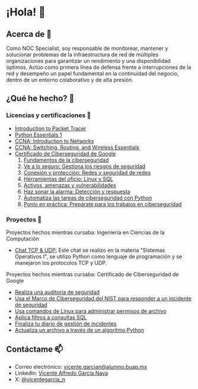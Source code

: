 # ¡Hola! 👋

## Acerca de 💼
Como NOC Specialist, soy responsable de monitorear, mantener y solucionar problemas de la infraestructura de red de múltiples organizaciones para garantizar un rendimiento y una disponibilidad óptimos. Actúo como primera línea de defensa frente a interrupciones de la red y desempeño un papel fundamental en la continuidad del negocio, dentro de un entorno colaborativo y de alta presión.

## ¿Qué he hecho? 🤔

### Licencias y certificaciones 📜
- [Introduction to Packet Tracer](https://github.com/vicentegarcia-n/licencias-y-certificaciones/blob/main/CISCO%20NETWORKING%20ACADEMY/Introduction%20to%20Packet%20Tracer/Introduction%20to%20Packet%20Tracer.pdf)
- [Python Essentials 1](https://github.com/vicentegarcia-n/licencias-y-certificaciones/blob/main/CISCO%20NETWORKING%20ACADEMY/Python%20Essentials/Python%20Essentials%201.pdf)
- [CCNA: Introduction to Networks](https://github.com/vicentegarcia-n/licencias-y-certificaciones/blob/main/CISCO%20NETWORKING%20ACADEMY/CCNA/CCNA%20Introduction%20to%20Networks.pdf)
- [CCNA: Switching, Routing, and Wireless Essentials](https://github.com/vicentegarcia-n/licencias-y-certificaciones/blob/main/CISCO%20NETWORKING%20ACADEMY/CCNA/CCNA%20Switching%2C%20Routing%2C%20and%20Wireless%20Essentials.pdf)
- [Certificado de Ciberseguridad de Google](https://github.com/vicentegarcia-n/licencias-y-certificaciones/blob/main/GOOGLE%20CAREER%20CERTIFICATES/Certificado%20de%20Ciberseguridad%20de%20Google/Coursera%20DDYR0QTF9BH2.pdf)
  1. [Fundamentos de la ciberseguridad](https://github.com/vicentegarcia-n/licencias-y-certificaciones/blob/main/GOOGLE%20CAREER%20CERTIFICATES/Certificado%20de%20Ciberseguridad%20de%20Google/Coursera%20RTSYUH1JC3PD.pdf)
  2. [Ve a lo seguro: Gestiona los riesgos de seguridad](https://github.com/vicentegarcia-n/licencias-y-certificaciones/blob/main/GOOGLE%20CAREER%20CERTIFICATES/Certificado%20de%20Ciberseguridad%20de%20Google/Coursera%205J06RG1XFSFT.pdf)
  3. [Conexión y protección: Redes y seguridad de redes](https://github.com/vicentegarcia-n/licencias-y-certificaciones/blob/main/GOOGLE%20CAREER%20CERTIFICATES/Certificado%20de%20Ciberseguridad%20de%20Google/Coursera%20JUI1GY982CP7.pdf)
  4. [Herramientas del oficio: Linux y SQL](https://github.com/vicentegarcia-n/licencias-y-certificaciones/blob/main/GOOGLE%20CAREER%20CERTIFICATES/Certificado%20de%20Ciberseguridad%20de%20Google/Coursera%204AB3PHUPTJNW.pdf)
  5. [Activos, amenazas y vulnerabilidades](https://github.com/vicentegarcia-n/licencias-y-certificaciones/blob/main/GOOGLE%20CAREER%20CERTIFICATES/Certificado%20de%20Ciberseguridad%20de%20Google/Coursera%20JGL7RZ2OU4DK.pdf)
  6. [Haz sonar la alarma: Detección y respuesta](https://github.com/vicentegarcia-n/licencias-y-certificaciones/blob/main/GOOGLE%20CAREER%20CERTIFICATES/Certificado%20de%20Ciberseguridad%20de%20Google/Coursera%20NEJ3EHQWNCXR.pdf)
  7. [Automatiza las tareas de ciberseguridad con Python](https://github.com/vicentegarcia-n/licencias-y-certificaciones/blob/main/GOOGLE%20CAREER%20CERTIFICATES/Certificado%20de%20Ciberseguridad%20de%20Google/Coursera%204NAWPSA29UQZ.pdf)
  8. [Ponlo en práctica: Prepárate para los trabajos en ciberseguridad](https://github.com/vicentegarcia-n/licencias-y-certificaciones/blob/main/GOOGLE%20CAREER%20CERTIFICATES/Certificado%20de%20Ciberseguridad%20de%20Google/Coursera%2064DD5R7LOWIN.pdf)

### Proyectos 🚀
Proyectos hechos mientras cursaba: Ingeniería en Ciencias de la Computación
- [Chat TCP & UDP:](https://github.com/lilalizzza/Chat) Este chat se realizo en la materia "Sistemas Operativos I", se utilizo Python como lenguaje de programación y se manejaron los protocolos TCP y UDP.

Proyectos hechos mientras cursaba: Certificado de Ciberseguridad de Google
- [Realiza una auditoría de seguridad](https://github.com/vicentegarcia-n/realiza-una-auditoria-de-seguridad)
- [Usa el Marco de Ciberseguridad del NIST para responder a un incidente de seguridad](https://github.com/vicentegarcia-n/usa-el-marco-de-ciberseguridad-del-nist-para-responder-a-un-incidente-de-seguridad)
- [Usa comandos de Linux para administrar permisos de archivo](https://github.com/vicentegarcia-n/usa-comandos-de-linux-para-administrar-permisos-de-archivo)
- [Aplica filtros a consultas SQL](https://github.com/vicentegarcia-n/aplica-filtros-a-consultas-sql)
- [Finaliza tu diario de gestión de incidentes](https://github.com/vicentegarcia-n/finaliza-tu-diario-de-gestion-de-incidentes)
- [Actualiza un archivo a través de un algoritmo Python](https://github.com/vicentegarcia-n/actualiza-un-archivo-a-traves-de-un-algoritmo-python)

## Contáctame 📫
- Correo electrónico: vicente.garcian@alumno.buap.mx
- LinkedIn: [Vicente Alfredo García Nava](https://www.linkedin.com/in/vicentegarcia-n/)
- X: [@vicentegarcia_n](https://x.com/vicentegarcia_n)
